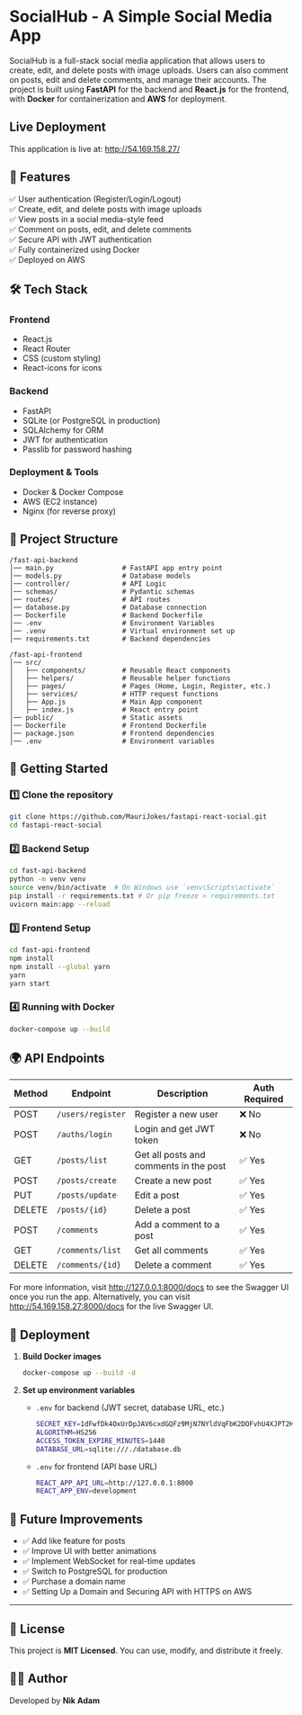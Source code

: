 # SocialHub - A Simple Social Media App

SocialHub is a full-stack social media application that allows users to create, edit, and delete posts with image uploads. Users can also comment on posts, edit and delete comments, and manage their accounts. The project is built using **FastAPI** for the backend and **React.js** for the frontend, with **Docker** for containerization and **AWS** for deployment.

## Live Deployment

This application is live at: http://54.169.158.27/

## 🚀 Features

✅ User authentication (Register/Login/Logout)  
✅ Create, edit, and delete posts with image uploads  
✅ View posts in a social media-style feed  
✅ Comment on posts, edit, and delete comments  
✅ Secure API with JWT authentication  
✅ Fully containerized using Docker  
✅ Deployed on AWS

## 🛠️ Tech Stack

### Frontend

- React.js
- React Router
- CSS (custom styling)
- React-icons for icons

### Backend

- FastAPI
- SQLite (or PostgreSQL in production)
- SQLAlchemy for ORM
- JWT for authentication
- Passlib for password hashing

### Deployment & Tools

- Docker & Docker Compose
- AWS (EC2 instance)
- Nginx (for reverse proxy)

## 📂 Project Structure

```
/fast-api-backend
│── main.py                 # FastAPI app entry point
│── models.py               # Database models
│── controller/             # API Logic
│── schemas/                # Pydantic schemas
│── routes/                 # API routes
│── database.py             # Database connection
│── Dockerfile              # Backend Dockerfile
│── .env                    # Environment Variables
│── .venv                   # Virtual environment set up
│── requirements.txt        # Backend dependencies

/fast-api-frontend
│── src/
│   ├── components/         # Reusable React components
│   ├── helpers/            # Reusable helper functions
│   ├── pages/              # Pages (Home, Login, Register, etc.)
│   ├── services/           # HTTP request functions
│   ├── App.js              # Main App component
│   ├── index.js            # React entry point
│── public/                 # Static assets
│── Dockerfile              # Frontend Dockerfile
│── package.json            # Frontend dependencies
│── .env                    # Environment variables
```

## 🚀 Getting Started

### 1️⃣ Clone the repository

```bash
git clone https://github.com/MauriJokes/fastapi-react-social.git
cd fastapi-react-social
```

### 2️⃣ Backend Setup

```bash
cd fast-api-backend
python -m venv venv
source venv/bin/activate  # On Windows use `venv\Scripts\activate`
pip install -r requirements.txt # Or pip freeze > requirements.txt
uvicorn main:app --reload
```

### 3️⃣ Frontend Setup

```bash
cd fast-api-frontend
npm install
npm install --global yarn
yarn
yarn start
```

### 4️⃣ Running with Docker

```bash
docker-compose up --build
```

## 🌍 API Endpoints

| Method | Endpoint          | Description                            | Auth Required |
| ------ | ----------------- | -------------------------------------- | ------------- |
| POST   | `/users/register` | Register a new user                    | ❌ No         |
| POST   | `/auths/login`    | Login and get JWT token                | ❌ No         |
| GET    | `/posts/list`     | Get all posts and comments in the post | ✅ Yes        |
| POST   | `/posts/create`   | Create a new post                      | ✅ Yes        |
| PUT    | `/posts/update`   | Edit a post                            | ✅ Yes        |
| DELETE | `/posts/{id}`     | Delete a post                          | ✅ Yes        |
| POST   | `/comments`       | Add a comment to a post                | ✅ Yes        |
| GET    | `/comments/list`  | Get all comments                       | ✅ Yes        |
| DELETE | `/comments/{id}`  | Delete a comment                       | ✅ Yes        |

For more information, visit http://127.0.0.1:8000/docs to see the Swagger UI once you run the app. Alternatively, you can visit http://54.169.158.27:8000/docs for the live Swagger UI.

## 🚀 Deployment

1. **Build Docker images**

   ```bash
   docker-compose up --build -d
   ```

2. **Set up environment variables**

   - `.env` for backend (JWT secret, database URL, etc.)

      ```bash
     SECRET_KEY=1dFwfDk4OxUrDpJAV6cxdGQFz9MjN7NYldVqFbK2DOFvhU4XJPT2HqKqjsy5YoS/
     ALGORITHM=HS256
     ACCESS_TOKEN_EXPIRE_MINUTES=1440
     DATABASE_URL=sqlite:///./database.db
      ```

   - `.env` for frontend (API base URL)

      ```bash
      REACT_APP_API_URL=http://127.0.0.1:8000
      REACT_APP_ENV=development
      ```

## 📝 Future Improvements

- ✅ Add like feature for posts
- ✅ Improve UI with better animations
- ✅ Implement WebSocket for real-time updates
- ✅ Switch to PostgreSQL for production
- ✅ Purchase a domain name
- ✅ Setting Up a Domain and Securing API with HTTPS on AWS

---

## 📜 License

This project is **MIT Licensed**. You can use, modify, and distribute it freely.

## 👨‍💻 Author

Developed by **Nik Adam**
